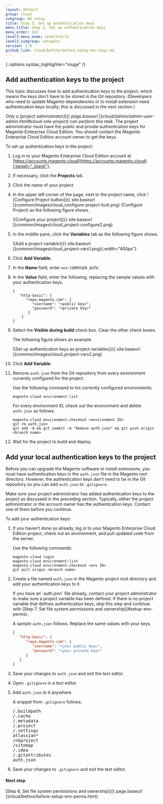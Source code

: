 ```yaml
---
layout: default
group: cloud
subgroup: 08_setup
title: Step 3, Set up authentication keys
menu_title: Step 3, Set up authentication keys
menu_order: 163
level3_menu_node: level3child
level3_subgroup: setupenv
version: 2.0
github_link: cloud/before/before-setup-env-keys.md
---
```


{::options syntax_highlighter="rouge" /}

## Add authentication keys to the project
This topic discusses how to add authentication keys to the project, which means the keys don't have to be stored in the Git repository. (Developers who need to update Magento dependencies or to install extension need authentication keys locally; this is discussed in the next section.)

_Only a [project administrator]({{ page.baseurl }}cloud/admin/admin-user-admin.html#cloud-role-project) can perform this task._ The project administrator must have the public and private authentication keys for Magento Enterprise Cloud Edition. You should contact the Magento Enterprise Cloud Edition account owner to get the keys.

To set up authentication keys in the project:

1.	Log in to your Magento Enterprise Cloud Edition account at [https://accounts.magento.cloud](https://accounts.magento.cloud){:target="_blank"}.
2.	If necessary, click the **Projects** tab.
3.	Click the name of your project.
4.	In the upper left corner of the page, next to the project name, click ![Configure Project button]({{ site.baseurl }}common/images/cloud_configure-project-butt.png) (Configure Project) as the following figure shows.

	![Configure your project]({{ site.baseurl }}common/images/cloud_project-configure2.png)
5.	In the middle pane, click the **Variables** tab as the following figure shows.

	![Add a project variable]({{ site.baseurl }}common/images/cloud_project-vars1.png){:width="400px"}
6.	Click **Add Variable**.
7.	In the **Name** field, enter `env:COMPOSER_AUTH`.
8.	In the **Value** field, enter the following, replacing the sample values with your authentication keys.

		{
		   "http-basic": {
		      "repo.magento.com": {
		         "username": "<public key>",
		         "password": "<private key>"
		       }
		    }
		}
9.	Select the **Visible during build** check box. Clear the other check boxes.

	The following figure shows an example.

	![Set up authentication keys as project variables]({{ site.baseurl }}common/images/cloud_project-vars2.png)
10.	Click **Add Variable**.
11.	Remove `auth.json` from the Git repository from every environment currently configured for the project.

	Use the following command to list currently configured environments:

		magento-cloud environment:list

	For every environment ID, check out the environment and delete `auth.json` as follows:

		magento-cloud environment:checkout <environment ID>
		git rm auth.json
		git add -A && git commit -m "Remove auth.json" && git push origin <branch name>
12.	Wait for the project to build and deploy.

## Add your local authentication keys to the project
Before you can upgrade the Magento software or install extensions, you must have authentication keys in the `auth.json` file in the Magento root directory. However, the authentication keys don't need to be in the Git repository so you can add `auth.json` to `.gitignore`.

<div class="bs-callout bs-callout-warning" markdown="1">
Make sure your project administrator has added authentication keys to the project as discussed in the preceding section. Typically, either the project administrator or the account owner has the authentication keys. Contact one of them before you continue.
</div>

To add your authentication keys:

1.	If you haven't done so already, log in to your Magento Enterprise Cloud Edition project, check out an environment, and pull updated code from the server.

	Use the following commands:

		magento-cloud login
		magento-cloud environment:list
		magento-cloud environment:checkout <env ID>
		git pull origin <branch name>

2.	Create a file named `auth.json` in the Magento project root directory and add your authentication keys to it.

	<div class="bs-callout bs-callout-info" markdown="1">
	If you have an `auth.json` file already, contact your project administrator to make sure a project variable has been defined. If there is no project variable that defines authentication keys, skip this step and continue with [Step 7: Set file system permissions and ownership](#setup-env-perms).
	</div>

	A sample `auth.json` follows. Replace the same values with your keys.

	``` json
	{
	   "http-basic": {
	      "repo.magento.com": {
	         "username": "<your public key>",
	         "password": "<your private key>"
	      }
	   }
	}
	```
3.	Save your changes to `auth.json` and exit the text editor.
2.	Open `.gitignore` in a text editor.
4.	Add `auth.json` to it anywhere.

	A snippet from `.gitignore` follows:

	<pre class="no-copy">
	/.buildpath
	/.cache
	/.metadata
	/.project
	/.settings
	atlassian*
	/nbproject
	/sitemap
	/.idea
	/.gitattributes
	auth.json
	</pre>
5.	Save your changes to `.gitignore` and exit the text editor.

#### Next step
[Step 6, Set file system permissions and ownership]({{ page.baseurl }}cloud/before/before-setup-env-perms.html)

